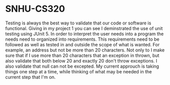 # SNHU-CS320

Testing is always the best way to validate that our code or software is functional. Giving in my project 1 you can see I deminstrated the use of unit testing
using JUnit 5. In order to interpret the user needs into a program the needs need to organized into requirements. This requirements need to be followed as well as tested in and outside
the scope of what is wanted. For example, an address but not be more than 20 characters. Not only to I make sure that if I use more than 20 characters that an exception in thrown,
but also validate that both below 20 and exactly 20 don't throw exceptions. I also validate that null can not be excepted. My current approuch is taking things one step at a time, while 
thinking of what may be needed in the current step that I'm on.
